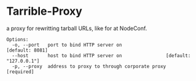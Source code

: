 # Tarrible-Proxy

a proxy for rewritting tarball URLs, like for at NodeConf.

```shell
Options:
  -o, --port   port to bind HTTP server on                       [default: 8081]
  --host       host to bind HTTP server on                [default: "127.0.0.1"]
  -p, --proxy  address to proxy to through corporate proxy            [required]
```
